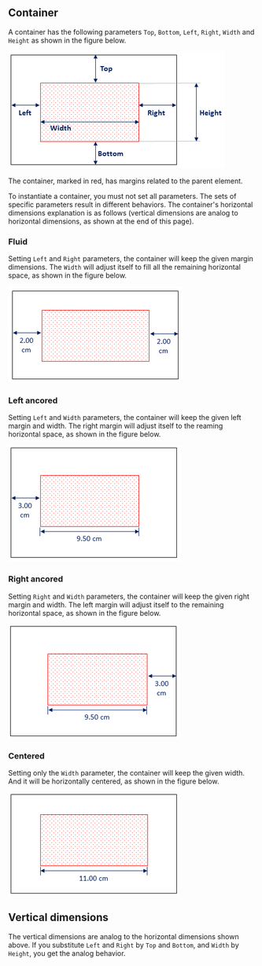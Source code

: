 ## Container

A container has the following parameters `Top`, `Bottom`, `Left`, `Right`, `Width` and `Height` as shown in the figure below.

![PAdES rectangle](../../../../images/pki-sdk/pades-rectangle.png)

The container, marked in red, has margins related to the parent element.

To instantiate a container, you must not set all parameters. The sets of specific parameters result in different behaviors. The container's horizontal dimensions explanation is as follows (vertical dimensions are analog to horizontal dimensions, as shown at the end of this page).

### Fluid

Setting `Left` and `Right` parameters, the container will keep the given margin dimensions. The `Width` will adjust itself to fill all the remaining horizontal space, as shown in the figure below.

![PAdES fluid rectangle](../../../../images/pki-sdk/fluid.png)

### Left ancored

Setting `Left` and `Width` parameters, the container will keep the given left margin and width. The right margin will adjust itself to the reaming horizontal space, as shown in the figure below.

![PAdES left anchored rectangle](../../../../images/pki-sdk/left-anchored.png)

### Right ancored

Setting `Right` and `Width` parameters, the container will keep the given right margin and width. The left margin will adjust itself to the remaining horizontal space, as shown in the figure below.

![PAdES right anchored rectangle](../../../../images/pki-sdk/right-anchored.png)

### Centered

Setting only the `Width` parameter, the container will keep the given width. And it will be horizontally centered, as shown in the figure below.

![PAdES centered rectangle](../../../../images/pki-sdk/centered.png)

## Vertical dimensions

The vertical dimensions are analog to the horizontal dimensions shown above. If you substitute `Left` and `Right` by `Top` and `Bottom`, and `Width` by `Height`, you get the analog behavior.